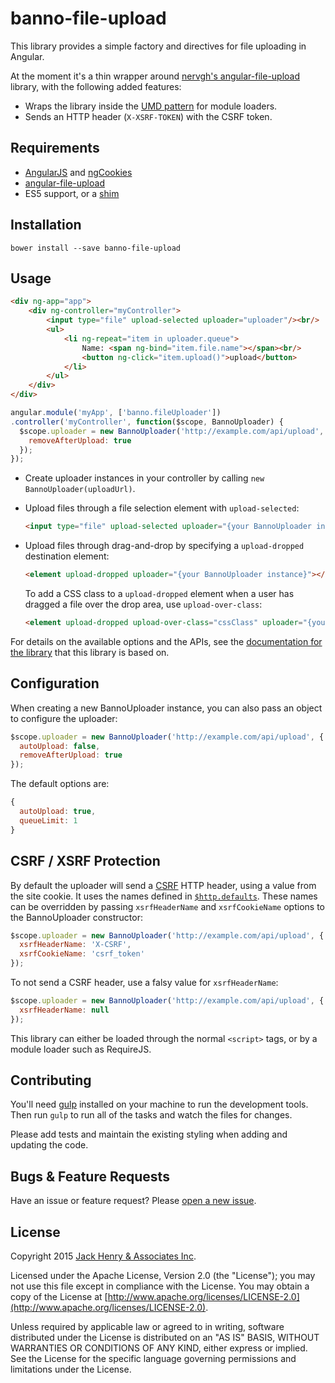# banno-file-upload

This library provides a simple factory and directives for file uploading in Angular.

At the moment it's a thin wrapper around [nervgh's angular-file-upload](https://github.com/nervgh/angular-file-upload/) library, with the following added features:

* Wraps the library inside the [UMD pattern](https://github.com/umdjs/umd) for module loaders.
* Sends an HTTP header (`X-XSRF-TOKEN`) with the CSRF token.

## Requirements

* [AngularJS](https://angularjs.org/) and [ngCookies](https://docs.angularjs.org/api/ngCookies)
* [angular-file-upload](https://github.com/nervgh/angular-file-upload/)
* ES5 support, or a [shim](https://github.com/es-shims/es5-shim)

## Installation

```shell
bower install --save banno-file-upload
```

## Usage

```html
<div ng-app="app">
    <div ng-controller="myController">
        <input type="file" upload-selected uploader="uploader"/><br/>
        <ul>
            <li ng-repeat="item in uploader.queue">
                Name: <span ng-bind="item.file.name"></span><br/>
                <button ng-click="item.upload()">upload</button>
            </li>
        </ul>
    </div>
</div>
```

```javascript
angular.module('myApp', ['banno.fileUploader'])
.controller('myController', function($scope, BannoUploader) {
  $scope.uploader = new BannoUploader('http://example.com/api/upload', {
    removeAfterUpload: true
  });
});
```

* Create uploader instances in your controller by calling `new BannoUploader(uploadUrl)`.
* Upload files through a file selection element with `upload-selected`:

    ```html
    <input type="file" upload-selected uploader="{your BannoUploader instance}">
    ```

* Upload files through drag-and-drop by specifying a `upload-dropped` destination element:

    ```html
    <element upload-dropped uploader="{your BannoUploader instance}"></element>
    ```

  To add a CSS class to a `upload-dropped` element when a user has dragged a file over the drop area, use `upload-over-class`:

    ```html
    <element upload-dropped upload-over-class="cssClass" uploader="{your BannoUploader instance}"></element>
    ```

For details on the available options and the APIs, see the [documentation for the library](https://github.com/nervgh/angular-file-upload/wiki/Module-API) that this library is based on.

## Configuration

When creating a new BannoUploader instance, you can also pass an object to configure the uploader:

```javascript
$scope.uploader = new BannoUploader('http://example.com/api/upload', {
  autoUpload: false,
  removeAfterUpload: true
});
```

The default options are:

```javascript
{
  autoUpload: true,
  queueLimit: 1
}
```

## CSRF / XSRF Protection

By default the uploader will send a [CSRF](http://en.wikipedia.org/wiki/Cross-site_request_forgery) HTTP header, using a value from the site cookie. It uses the names defined in [`$http.defaults`](https://docs.angularjs.org/api/ng/service/$http#cross-site-request-forgery-xsrf-protection). These names can be overridden by passing `xsrfHeaderName` and `xsrfCookieName` options to the BannoUploader constructor:

```javascript
$scope.uploader = new BannoUploader('http://example.com/api/upload', {
  xsrfHeaderName: 'X-CSRF',
  xsrfCookieName: 'csrf_token'
});
```

To not send a CSRF header, use a falsy value for `xsrfHeaderName`:

```javascript
$scope.uploader = new BannoUploader('http://example.com/api/upload', {
  xsrfHeaderName: null
});
```

This library can either be loaded through the normal `<script>` tags, or by a module loader such as RequireJS.

## Contributing

You'll need [gulp](http://gulpjs.com/) installed on your machine to run the development tools. Then run `gulp` to run all of the tasks and watch the files for changes.

Please add tests and maintain the existing styling when adding and updating the code.

## Bugs & Feature Requests

Have an issue or feature request? Please [open a new issue](https://github.com/Banno/angular-file-upload/issues/new).

## License

Copyright 2015 [Jack Henry & Associates Inc](https://www.jackhenry.com/).

Licensed under the Apache License, Version 2.0 (the "License"); you may not use this file except in compliance with the License. You may obtain a copy of the License at [http://www.apache.org/licenses/LICENSE-2.0](http://www.apache.org/licenses/LICENSE-2.0).

Unless required by applicable law or agreed to in writing, software distributed under the License is distributed on an "AS IS" BASIS, WITHOUT WARRANTIES OR CONDITIONS OF ANY KIND, either express or implied. See the License for the specific language governing permissions and limitations under the License.
